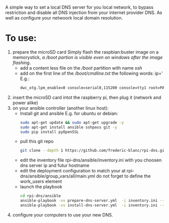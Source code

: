 A simple way to set a local DNS server for you local network, to bypass restriction and disable all DNS injection from your internet provider DNS. As well as configure your netwoork local domain resolution.

# To use: 
1. prepare the microSD card
   Simply flash the raspbian:buster image on a memorystick, *a /boot partion is visible even on windows after the image flashing*.
   * add a content less file on the */boot* partition with name *ssh*
   * add on the first line of the */boot/cmdline.txt* the following words: ip=<your desired IP>'
     E.g.:
     ```bash
     dwc_otg.lpm_enable=0 console=serial0,115200 console=tty1 root=PARTUUID=eaca1473-02 rootfstype=ext4 elevator=deadline fsck.repair=yes rootwait ip=192.168.1.254
     ```
2. insert the microSD card intot the raspberry pi, then plug it (network and power alike)
3. on your ansible controller (another linux host):
   * Install git and ansible
     E.g. for ubuntu or debian:
     ```bash
     sudo apt-get update && sudo apt-get upgrade -y
     sudo apt-get install ansible sshpass git -y 
     sudo pip install pyOpenSSL
     ```
   * pull this git repo
     ```bash
     git clone --depth 1 https://github.com/frederic-blanc/rpi-dns.git rpi-dns
     ```
   * edit the inventory file rpi-dns/ansible/inventory.ini
     with you choosen dns  server ip and futur hostname
   * edit the deployment configuration to match your at rpi-dns/ansible/group_vars/all/main.yml
     do not forget to define the work_users element
   * launch the playbook
     ```bash
     cd rpi-dns/ansible
     ansible-playbook -vv prepare-dns-server.yml  -i inventory.ini --extra-vars 'ansible_user=pi ansible_ssh_pass=raspberry ansible_sudo_pass=raspberry'
     ansible-playbook -vv install-dns-server.yml  -i inventory.ini --extra-vars 'ansible_user=<WORK_USER> ansible_ssh_pass=<WORK_USER_PASSWORD> ansible_sudo_pass=<WORK_USER_PASSWORD>'
     ```
4. configure your computers to use your new DNS.
   
